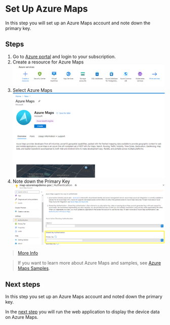 # Set Up Azure Maps

In this step you will set up an Azure Maps account and note down the primary key.

## Steps

1. Go to [Azure portal]('https://portal.azure.com') and login to your subscription. 
2. Create a resource for Azure Maps  ![Azure Maps](../images/azure-maps-create-1.png)
3. Select Azure Maps![Azure Maps](../images/azure-maps-create-2.png)
4. Note down the Primary Key
![Azure Maps](../images/azure-maps-create-3.png)
> [More Info](https://docs.microsoft.com/azure/azure-maps/map-create)
   
> If you want to learn more about Azure Maps and samples, see [Azure Maps Samples](https://azuremapscodesamples.azurewebsites.net/index.html?WT.mc_id=academic-7372-jabenn).

## Next steps

In this step you set up an Azure Maps account and noted down the primary key. 

In the [next step](./set-up-web-app.md) you will run the web application to display the device data on Azure Maps.
